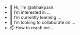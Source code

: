 - 👋 Hi, I’m @akhakpash
- 👀 I’m interested in ...
- 🌱 I’m currently learning ...
- 💞️ I’m looking to collaborate on ...
- 📫 How to reach me ...

<!---
akhakpash/akhakpash is a ✨ special ✨ repository because its `README.md` (this file) appears on your GitHub profile.
You can click the Preview link to take a look at your changes.
--->
